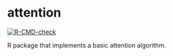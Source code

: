 # attention
<!-- badges: start -->
[![R-CMD-check](https://github.com/bquast/attention/actions/workflows/R-CMD-check.yaml/badge.svg)](https://github.com/bquast/attention/actions/workflows/R-CMD-check.yaml)
<!-- badges: end -->

R package that implements a basic attention algorithm.
